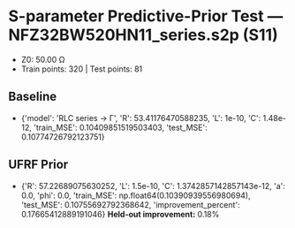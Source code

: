 # S-parameter Predictive-Prior Test — NFZ32BW520HN11_series.s2p (S11)
- Z0: 50.00 Ω
- Train points: 320  |  Test points: 81

## Baseline
- {'model': 'RLC series -> Γ', 'R': 53.41176470588235, 'L': 1e-10, 'C': 1.48e-12, 'train_MSE': 0.10409851519503403, 'test_MSE': 0.10774726792123751}

## UFRF Prior
- {'R': 57.22689075630252, 'L': 1.5e-10, 'C': 1.3742857142857143e-12, 'a': 0.0, 'phi': 0.0, 'train_MSE': np.float64(0.10390939556980694), 'test_MSE': 0.10755692792368642, 'improvement_percent': 0.17665412889191046}
**Held-out improvement:** 0.18%